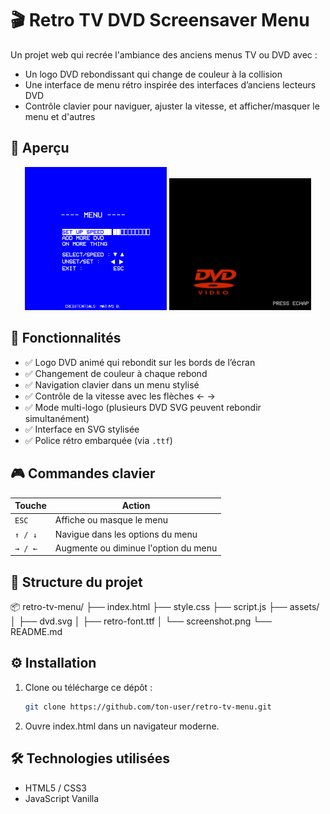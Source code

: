 # 🎬 Retro TV DVD Screensaver Menu

Un projet web qui recrée l'ambiance des anciens menus TV ou DVD avec :

- Un logo DVD rebondissant qui change de couleur à la collision
- Une interface de menu rétro inspirée des interfaces d’anciens lecteurs DVD
- Contrôle clavier pour naviguer, ajuster la vitesse, et afficher/masquer le menu et d'autres

## 📸 Aperçu

<p align="center">
  <img src="./assets/menu.png" alt="Menu rétro" width="45%" />
  <img src="./assets/dvd.png" alt="Logo DVD" width="45%" />
</p>

## 🚀 Fonctionnalités

- ✅ Logo DVD animé qui rebondit sur les bords de l’écran
- ✅ Changement de couleur à chaque rebond
- ✅ Navigation clavier dans un menu stylisé
- ✅ Contrôle de la vitesse avec les flèches ← →
- ✅ Mode multi-logo (plusieurs DVD SVG peuvent rebondir simultanément)
- ✅ Interface en SVG stylisée
- ✅ Police rétro embarquée (via `.ttf`)

## 🎮 Commandes clavier

| Touche           | Action                                |
|------------------|----------------------------------------|
| `ESC`            | Affiche ou masque le menu              |
| `↑ / ↓`          | Navigue dans les options du menu       |
| `→ / ←`          | Augmente ou diminue l'option du menu   |

## 📁 Structure du projet

📦 retro-tv-menu/
├── index.html
├── style.css
├── script.js
├── assets/
│ ├── dvd.svg
│ ├── retro-font.ttf
│ └── screenshot.png
└── README.md


## ⚙️ Installation

1. Clone ou télécharge ce dépôt :
   ```bash
   git clone https://github.com/ton-user/retro-tv-menu.git

2. Ouvre index.html dans un navigateur moderne.

## 🛠️ Technologies utilisées

- HTML5 / CSS3
- JavaScript Vanilla
